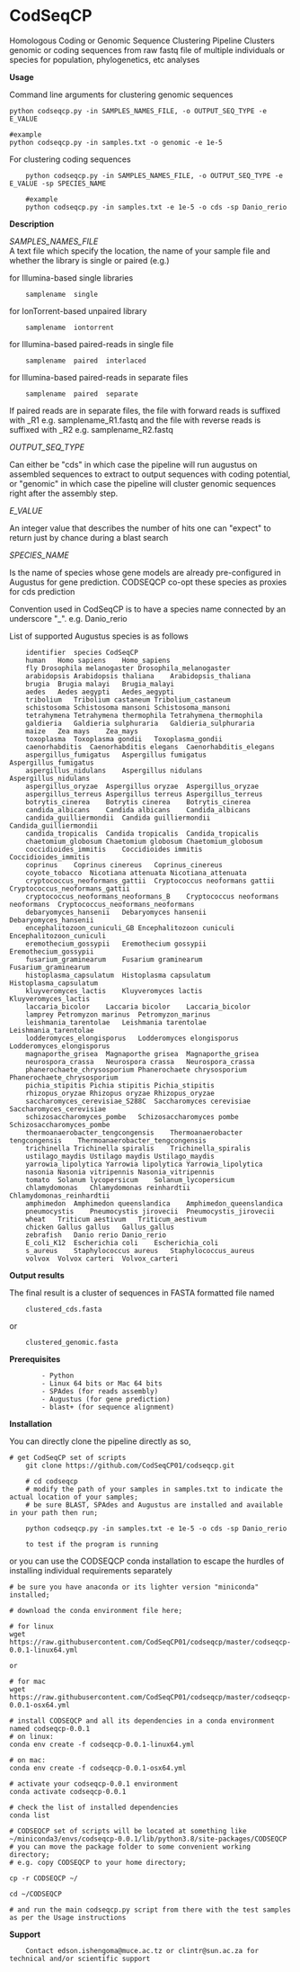 # CodSeqCP
Homologous Coding or Genomic Sequence Clustering Pipeline
Clusters genomic or coding sequences from raw fastq file of multiple individuals or species 
for population, phylogenetics, etc analyses

**Usage**

Command line arguments for clustering genomic sequences
		
	python codseqcp.py -in SAMPLES_NAMES_FILE, -o OUTPUT_SEQ_TYPE -e E_VALUE
	
	#example
	python codseqcp.py -in samples.txt -o genomic -e 1e-5 
	
For clustering coding sequences
				
				
				
		python codseqcp.py -in SAMPLES_NAMES_FILE, -o OUTPUT_SEQ_TYPE -e E_VALUE -sp SPECIES_NAME

		#example
		python codseqcp.py -in samples.txt -e 1e-5 -o cds -sp Danio_rerio
		

**Description**

_SAMPLES_NAMES_FILE_  
A text file which specify the location, the name of your sample file and whether the library is single or paired (e.g.)

for Illumina-based single libraries
				
		samplename	single

for IonTorrent-based unpaired library

		samplename	iontorrent

for Illumina-based paired-reads in single file

		samplename	paired	interlaced

for Illumina-based paired-reads in separate files

		samplename	paired	separate
      
If paired reads are in separate files,
		the file with forward reads is suffixed with _R1
		e.g. samplename_R1.fastq
		and the file with reverse reads is suffixed with _R2
		e.g. samplename_R2.fastq
		
_OUTPUT_SEQ_TYPE_
 
 Can either be "cds" in which case the pipeline will run augustus on assembled sequences to extract to output sequences with
 coding potential, or "genomic" in which case the pipeline will cluster genomic sequences right after the assembly step. 
  
 _E_VALUE_

An integer value that describes the number of hits one can "expect" to return just by chance during a blast search

_SPECIES_NAME_

Is the name of species whose gene models are already pre-configured in Augustus for gene prediction. CODSEQCP co-opt these
species as proxies for cds prediction

Convention used in CodSeqCP is to have a species name connected by an underscore "_".
		e.g. Danio_rerio

List of supported Augustus species is as follows
		
		identifier	species	CodSeqCP 
		human	Homo sapiens	Homo_sapiens
		fly	Drosophila melanogaster	Drosophila_melanogaster
		arabidopsis	Arabidopsis thaliana	Arabidopsis_thaliana
		brugia	Brugia malayi	Brugia_malayi
		aedes	Aedes aegypti	Aedes_aegypti
		tribolium	Tribolium castaneum	Tribolium_castaneum
		schistosoma	Schistosoma mansoni	Schistosoma_mansoni
		tetrahymena	Tetrahymena thermophila	Tetrahymena_thermophila
		galdieria	Galdieria sulphuraria	Galdieria_sulphuraria
		maize	Zea mays	Zea_mays
		toxoplasma	Toxoplasma gondii	Toxoplasma_gondii
		caenorhabditis	Caenorhabditis elegans	Caenorhabditis_elegans
		aspergillus_fumigatus	Aspergillus fumigatus	Aspergillus_fumigatus
		aspergillus_nidulans	Aspergillus nidulans	Aspergillus_nidulans
		aspergillus_oryzae	Aspergillus oryzae	Aspergillus_oryzae
		aspergillus_terreus	Aspergillus terreus	Aspergillus_terreus
		botrytis_cinerea	Botrytis cinerea	Botrytis_cinerea
		candida_albicans	Candida albicans	Candida_albicans
		candida_guilliermondii	Candida guilliermondii	Candida_guilliermondii
		candida_tropicalis	Candida tropicalis	Candida_tropicalis
		chaetomium_globosum	Chaetomium globosum	Chaetomium_globosum
		coccidioides_immitis	Coccidioides immitis	Coccidioides_immitis
		coprinus	Coprinus cinereus	Coprinus_cinereus
		coyote_tobacco	Nicotiana attenuata	Nicotiana_attenuata
		cryptococcus_neoformans_gattii	Cryptococcus neoformans gattii	Cryptococcus_neoformans_gattii
		cryptococcus_neoformans_neoformans_B	Cryptococcus neoformans neoformans	Cryptococcus_neoformans_neoformans
		debaryomyces_hansenii	Debaryomyces hansenii	Debaryomyces_hansenii
		encephalitozoon_cuniculi_GB	Encephalitozoon cuniculi	Encephalitozoon_cuniculi
		eremothecium_gossypii	Eremothecium gossypii	Eremothecium_gossypii
		fusarium_graminearum	Fusarium graminearum	Fusarium_graminearum
		histoplasma_capsulatum	Histoplasma capsulatum	Histoplasma_capsulatum
		kluyveromyces_lactis	Kluyveromyces lactis	Kluyveromyces_lactis
		laccaria_bicolor	Laccaria bicolor	Laccaria_bicolor
		lamprey	Petromyzon marinus	Petromyzon_marinus
		leishmania_tarentolae	Leishmania tarentolae	Leishmania_tarentolae
		lodderomyces_elongisporus	Lodderomyces elongisporus	Lodderomyces_elongisporus
		magnaporthe_grisea	Magnaporthe grisea	Magnaporthe_grisea
		neurospora_crassa	Neurospora crassa	Neurospora_crassa
		phanerochaete_chrysosporium	Phanerochaete chrysosporium	Phanerochaete_chrysosporium
		pichia_stipitis	Pichia stipitis	Pichia_stipitis
		rhizopus_oryzae	Rhizopus oryzae	Rhizopus_oryzae
		saccharomyces_cerevisiae_S288C	Saccharomyces cerevisiae	Saccharomyces_cerevisiae
		schizosaccharomyces_pombe	Schizosaccharomyces pombe	Schizosaccharomyces_pombe
		thermoanaerobacter_tengcongensis	Thermoanaerobacter tengcongensis	Thermoanaerobacter_tengcongensis
		trichinella	Trichinella spiralis	Trichinella_spiralis
		ustilago_maydis	Ustilago maydis	Ustilago_maydis
		yarrowia_lipolytica	Yarrowia lipolytica	Yarrowia_lipolytica
		nasonia	Nasonia vitripennis	Nasonia_vitripennis
		tomato	Solanum lycopersicum	Solanum_lycopersicum
		chlamydomonas	Chlamydomonas reinhardtii	Chlamydomonas_reinhardtii
		amphimedon	Amphimedon queenslandica	Amphimedon_queenslandica
		pneumocystis	Pneumocystis jirovecii	Pneumocystis_jirovecii
		wheat	Triticum aestivum	Triticum_aestivum
		chicken	Gallus gallus	Gallus_gallus
		zebrafish	Danio rerio	Danio_rerio
		E_coli_K12	Escherichia coli	Escherichia_coli
		s_aureus	Staphylococcus aureus	Staphylococcus_aureus
		volvox	Volvox carteri	Volvox_carteri
		

**Output results**

The final result is a cluster of sequences in FASTA formatted file named

		clustered_cds.fasta

or

		clustered_genomic.fasta

	
**Prerequisites**
		

			- Python
			- Linux 64 bits or Mac 64 bits
			- SPAdes (for reads assembly)
			- Augustus (for gene prediction)
			- blast+ (for sequence alignment)
			
**Installation**

You can directly clone the pipeline directly as so,

	# get CodSeqCP set of scripts
		git clone https://github.com/CodSeqCP01/codseqcp.git 
		
		# cd codseqcp
		# modify the path of your samples in samples.txt to indicate the actual location of your samples; 
		# be sure BLAST, SPAdes and Augustus are installed and available in your path then run;
		
		python codseqcp.py -in samples.txt -e 1e-5 -o cds -sp Danio_rerio
		
		to test if the program is running
		
or you can use the CODSEQCP conda installation to escape the hurdles of installing individual requirements separately
	
	# be sure you have anaconda or its lighter version "miniconda" installed;
	
	# download the conda environment file here;
	
	# for linux
	wget https://raw.githubusercontent.com/CodSeqCP01/codseqcp/master/codseqcp-0.0.1-linux64.yml 
	
	or
	
	# for mac
	wget https://raw.githubusercontent.com/CodSeqCP01/codseqcp/master/codseqcp-0.0.1-osx64.yml
	
	# install CODSEQCP and all its dependencies in a conda environment named codseqcp-0.0.1
	# on linux:
	conda env create -f codseqcp-0.0.1-linux64.yml
	
	# on mac:
	conda env create -f codseqcp-0.0.1-osx64.yml
	
	# activate your codseqcp-0.0.1 environment
	conda activate codseqcp-0.0.1
	
	# check the list of installed dependencies 
	conda list
	
	# CODSEQCP set of scripts will be located at something like  ~/miniconda3/envs/codseqcp-0.0.1/lib/python3.8/site-packages/CODSEQCP
	# you can move the package folder to some convenient working directory;
	# e.g. copy CODSEQCP to your home directory;
	
	cp -r CODSEQCP ~/
	
	cd ~/CODSEQCP
	
	# and run the main codseqcp.py script from there with the test samples as per the Usage instructions
	
	
	
	
**Support**
		
		Contact edson.ishengoma@muce.ac.tz or clintr@sun.ac.za for technical and/or scientific support


    
